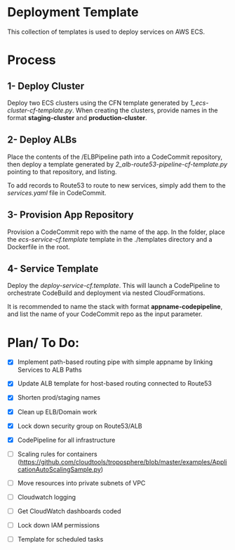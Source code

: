 # Deployment Template
This collection of templates is used to deploy services on AWS ECS.

# Process

## 1- Deploy Cluster
Deploy two ECS clusters using the CFN template generated by *1_ecs-cluster-cf-template.py*.
When creating the clusters, provide names in the format **staging-cluster** and **production-cluster**.

## 2- Deploy ALBs
Place the contents of the /ELBPipeline path into a CodeCommit repository, then deploy a template generated by *2_alb-route53-pipeline-cf-template.py* pointing to that repository, and listing.

To add records to Route53 to route to new services, simply add them to the *services.yaml* file in CodeCommit.

## 3- Provision App Repository
Provision a CodeCommit repo with the name of the app. In the folder, place the *ecs-service-cf.template* template in the ./templates directory and a Dockerfile in the root.

## 4- Service Template
Deploy the *deploy-service-cf.template*. This will launch a CodePipeline to orchestrate CodeBuild and deployment via nested CloudFormations.

It is recommended to name the stack with format **appname-codepipeline**, and list the name of your CodeCommit repo as the input parameter.



# Plan/ To Do:

- [x] Implement path-based routing pipe with simple appname by linking Services to ALB Paths
- [x] Update ALB template for host-based routing connected to Route53
- [x] Shorten prod/staging names
- [x] Clean up ELB/Domain work
- [x] Lock down security group on Route53/ALB
- [x] CodePipeline for all infrastructure

- [ ] Scaling rules for containers (https://github.com/cloudtools/troposphere/blob/master/examples/ApplicationAutoScalingSample.py)

- [ ] Move resources into private subnets of VPC
- [ ] Cloudwatch logging
- [ ] Get CloudWatch dashboards coded
- [ ] Lock down IAM permissions
- [ ] Template for scheduled tasks
